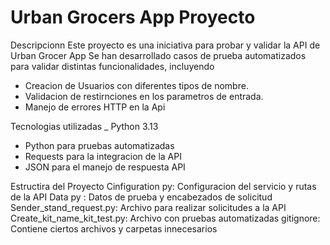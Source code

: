 # Urban Grocers App Proyecto 
 Descripcionn 
Este proyecto es una iniciativa para probar y validar la API de Urban Grocer App
Se han desarrollado casos de prueba automatizados para validar distintas funcionalidades, incluyendo
- Creacion de Usuarios con diferentes tipos de nombre.
- Validacion de restirnciones en los parametros de entrada.
- Manejo de errores HTTP en la  Api 

Tecnologias utilizadas 
_ Python 3.13 
- Python para pruebas automatizadas 
- Requests para la integracion de la API 
- JSON para el manejo de respuesta API

Estructira del Proyecto 
Cinfiguration py: Configuracion del servicio y rutas de la API 
Data py : Datos de prueba y encabezados de solicitud
Sender_stand_request.py: Archivo para realizar solicitudes a la API
Create_kit_name_kit_test.py: Archivo con pruebas automatizadas
gitignore: Contiene ciertos archivos y carpetas innecesarios 
